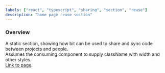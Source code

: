 ```yaml
---
labels: ["react", "typescript", "sharing", "section", "reuse"]
description: "home page reuse section"
---
```


### Overview

A static section, showing how bit can be used to share and sync code between projects and people.  
Assumes the consuming component to supply className with width and other styles.  
[Link to page](https://bit.dev).
